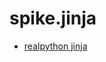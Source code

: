 # spike.jinja

- [realpython jinja](https://realpython.com/primer-on-jinja-templating/#get-started-with-jinja)